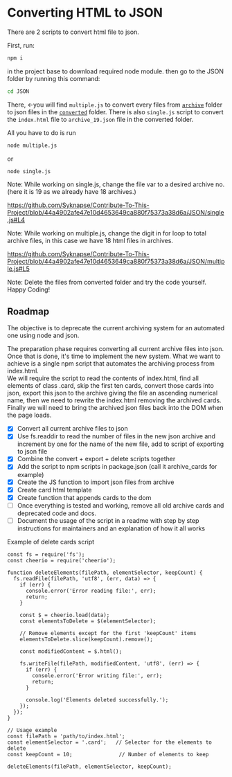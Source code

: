# Converting HTML to JSON

There are 2 scripts to convert html file to json.

First, run:

```cmd
npm i
```

 in the project base to download required node module.
then go to the JSON folder by running this command:

```cmd
cd JSON
```

There, ←you will find `multiple.js` to convert every files from [`archive`](../archive/) folder to json files in the [`converted`](converted/) folder.
There is also `single.js` script to convert the `index.html` file to `archive_19.json` file in the converted folder.

All you have to do is run

```cmd
node multiple.js
```

or

```cmd
node single.js
```

Note: While working on single.js, change the file var to a desired archive no. (here it is 19 as we already have 18 archives.)

https://github.com/Syknapse/Contribute-To-This-Project/blob/44a4902afe47e10d4653649ca880f75373a38d6a/JSON/single.js#L4

Note: While working on multiple.js, change the digit in for loop to total archive files, in this case we have 18 html files in archives.

https://github.com/Syknapse/Contribute-To-This-Project/blob/44a4902afe47e10d4653649ca880f75373a38d6a/JSON/multiple.js#L5

Note: Delete the files from converted folder and try the code yourself. Happy Coding!

## Roadmap

The objective is to deprecate the current archiving system for an automated one using node and json.

The preparation phase requires converting all current archive files into json.  
Once that is done, it's time to implement the new system. What we want to achieve is a single npm script that automates the archiving process from index.html.  
We will require the script to read the contents of index.html, find all elements of class .card, skip the first ten cards, convert those cards into json, export this json to the archive giving the file an ascending numerical name, then we need to rewrite the index.html removing the archived cards.  
Finally we will need to bring the archived json files back into the DOM when the page loads.

- [x] Convert all current archive files to json
- [x] Use fs.readdir to read the number of files in the new json archive and increment by one for the name of the new file, add to script of exporting to json file
- [x] Combine the convert + export + delete scripts together
- [x] Add the script to npm scripts in package.json (call it archive_cards for example)
- [x] Create the JS function to import json files from archive
- [x] Create card html template
- [x] Create function that appends cards to the dom
- [ ] Once everything is tested and working, remove all old archive cards and deprecated code and docs.
- [ ] Document the usage of the script in a readme with step by step instructions for maintainers and an explanation of how it all works

Example of delete cards script

```node
const fs = require('fs');
const cheerio = require('cheerio');

function deleteElements(filePath, elementSelector, keepCount) {
  fs.readFile(filePath, 'utf8', (err, data) => {
    if (err) {
      console.error('Error reading file:', err);
      return;
    }

    const $ = cheerio.load(data);
    const elementsToDelete = $(elementSelector);

    // Remove elements except for the first 'keepCount' items
    elementsToDelete.slice(keepCount).remove();

    const modifiedContent = $.html();

    fs.writeFile(filePath, modifiedContent, 'utf8', (err) => {
      if (err) {
        console.error('Error writing file:', err);
        return;
      }

      console.log('Elements deleted successfully.');
    });
  });
}

// Usage example
const filePath = 'path/to/index.html';
const elementSelector = '.card';   // Selector for the elements to delete
const keepCount = 10;               // Number of elements to keep

deleteElements(filePath, elementSelector, keepCount);
